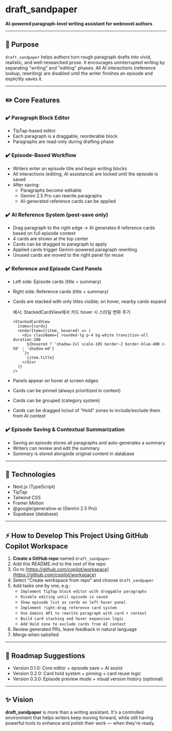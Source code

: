 # draft_sandpaper

**AI-powered paragraph-level writing assistant for webnovel authors**

---

## 🌟 Purpose
`draft_sandpaper` helps authors turn rough paragraph drafts into vivid, realistic, and well-researched prose. It encourages uninterrupted writing by separating "writing" and "editing" phases. All AI interactions (reference lookup, rewriting) are disabled until the writer finishes an episode and explicitly saves it.

---

## ✏️ Core Features

### ✔️ Paragraph Block Editor
- TipTap-based editor
- Each paragraph is a draggable, reorderable block
- Paragraphs are read-only during drafting phase

### ✔️ Episode-Based Workflow
- Writers enter an episode title and begin writing blocks
- All interactions (editing, AI assistance) are locked until the episode is saved
- After saving:
  - Paragraphs become editable
  - Gemini 2.5 Pro can rewrite paragraphs
  - AI-generated reference cards can be applied

### ✔️ AI Reference System (post-save only)
- Drag paragraph to the right edge → AI generates 6 reference cards based on full episode context
- 4 cards are shown at the top center
- Cards can be dragged to paragraph to apply
- Applied cards trigger Gemini-powered paragraph rewriting
- Unused cards are moved to the right panel for reuse

### ✔️ Reference and Episode Card Panels
- Left side: Episode cards (title + summary)
- Right side: Reference cards (title + summary)
- Cards are stacked with only titles visible; on hover, nearby cards expand

  예시: StackedCardView에서 카드 hover 시 스타일 변화 주기
  ```tsx
  <StackedCardView
    items={cards}
    renderItem={(item, hovered) => (
      <div className={`rounded-lg p-4 bg-white transition-all duration-200
        ${hovered ? 'shadow-2xl scale-105 border-2 border-blue-400 z-50' : 'shadow-md'}
      `}>
        {item.title}
      </div>
    )}
  />
  ```
- Panels appear on hover at screen edges
- Cards can be pinned (always prioritized in context)
- Cards can be grouped (category system)
- Cards can be dragged in/out of “Hold” zones to include/exclude them from AI context

### ✔️ Episode Saving & Contextual Summarization
- Saving an episode stores all paragraphs and auto-generates a summary
- Writers can review and edit the summary
- Summary is stored alongside original content in database

---

## 📄 Technologies
- Next.js (TypeScript)
- TipTap
- Tailwind CSS
- Framer Motion
- @google/generative-ai (Gemini 2.5 Pro)
- Supabase (database)

---

## ⚡ How to Develop This Project Using GitHub Copilot Workspace

1. **Create a GitHub repo** named `draft_sandpaper`
2. Add this README.md to the root of the repo
3. Go to [https://github.com/copilot/workspace](https://github.com/copilot/workspace)
4. Select “Create workspace from repo” and choose `draft_sandpaper`
5. Add tasks one by one, e.g.:
   - `Implement TipTap block editor with draggable paragraphs`
   - `Disable editing until episode is saved`
   - `Show episode list as cards on left hover panel`
   - `Implement right-drag reference card system`
   - `Use Gemini API to rewrite paragraph with card + context`
   - `Build card stacking and hover expansion logic`
   - `Add Hold zone to exclude cards from AI context`
6. Review generated PRs, leave feedback in natural language
7. Merge when satisfied

---

## 🌈 Roadmap Suggestions
- Version 0.1.0: Core editor + episode save + AI assist
- Version 0.2.0: Card hold system + pinning + card reuse logic
- Version 0.3.0: Episode preview mode + visual version history (optional)

---

## ✨ Vision
**draft_sandpaper** is more than a writing assistant. It's a controlled environment that helps writers keep moving forward, while still having powerful tools to enhance and polish their work — when they're ready.

